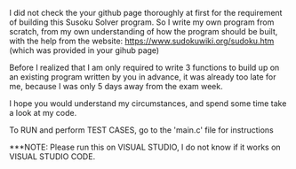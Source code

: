I did not check the your github page thoroughly at first for the requirement of building this Susoku Solver program.
So I write my own program from scratch, from my own understanding of how the program should be built, with the help from the website: https://www.sudokuwiki.org/sudoku.htm (which was provided in your gihub page)

Before I realized that I am only required to write 3 functions to build up on an existing program written by you in advance, it was already too late for me, because I was only 5 days away from the exam week.

I hope you would understand my circumstances, and spend some time take a look at my code.

To RUN and perform TEST CASES, go to the 'main.c' file for instructions

***NOTE: Please run this on VISUAL STUDIO, I do not know if it works on VISUAL STUDIO CODE.
